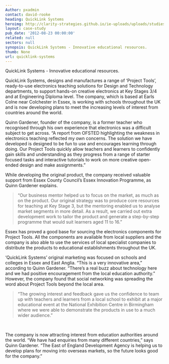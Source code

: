```yaml
---
Author: pxadmin
contact: david-rooke
heading: QuickLink Systems
heroimg: http://clarity-strategies.github.io/ie-uploads/uploads/studies/Quicklinks_banner.jpg
layout: case-study
pub_date: '2012-08-23 00:00:00'
related: null
sectors: null
synopsis: QuickLink Systems - Innovative educational resources.
thumb: None
url: quicklink-systems
---
```


<p>QuickLink Systems - Innovative educational resources.</p><p>QuickLink Systems, designs and manufactures a range of ‘Project Tools’, ready-to-use electronics teaching solutions for Design and Technology departments, to support hands-on creative electronics at Key Stages 3/4 and at Engineering Diploma level. The company, which is based at Earls Colne near Colchester in Essex, is working with schools throughout the UK and is now developing plans to meet the increasing levels of interest from countries around the world.</p><p>Quinn Gardener, founder of the company, is a former teacher who recognised through his own experience that electronics was a difficult subject to get across. “A report from OFSTED highlighting the weakness in electronics teaching reflected my own concerns. The solution we have developed is designed to be fun to use and encourages learning through doing. Our Project Tools quickly allow teachers and learners to confidently gain skills and understanding as they progress from a range of starter focused tasks and interactive tutorials to work on more creative open-ended design and make assignments.”</p><p>While developing the original product, the company received valuable support from Essex County Council’s Essex Innovation Programme, as Quinn Gardener explains.</p><blockquote><p>“Our business mentor helped us to focus on the market, as much as on the product. Our original strategy was to produce core resources for teaching at Key Stage 3, but the mentoring enabled us to analyse market segments in more detail. As a result, we carried out extra development work to tailor the product and generate a step-by-step programme that would suit learners aged 11 to 16.”</p></blockquote><p>Essex has proved a good base for sourcing the electronics components for Project Tools. All the components are available from local suppliers and the company is also able to use the services of local specialist companies to distribute the products to educational establishments throughout the UK.</p><p>‘QuickLink Systems’ original marketing was focused on schools and colleges in Essex and East Anglia. “This is a very innovative area,” according to Quinn Gardener. “There’s a real buzz about technology here and we had positive encouragement from the local education authority.” However, the company found that social networking was spreading the word about Project Tools beyond the local area.</p><blockquote><p>“The growing interest and feedback gave us the confidence to team up with teachers and learners from a local school to exhibit at a major educational event at the National Exhibition Centre in Birmingham where we were able to demonstrate the products in use to a much wider audience.”</p></blockquote><p> </p><p>The company is now attracting interest from education authorities around the world. “We have had enquiries from many different countries,” says Quinn Gardener. “The East of England Development Agency is helping us to develop plans for moving into overseas markets, so the future looks good for the company.”</p>